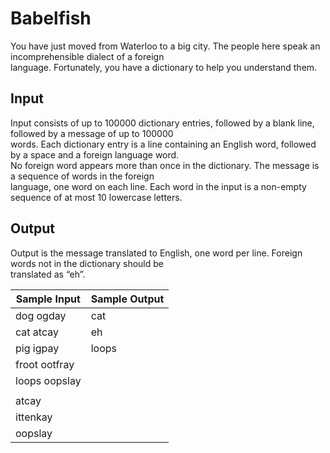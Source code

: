 # Babelfish

You have just moved from Waterloo to a big city. The people here speak an incomprehensible dialect of a foreign\
language. Fortunately, you have a dictionary to help you understand them.

## Input

Input consists of up to 100000 dictionary entries, followed by a blank line, followed by a message of up to 100000\
words. Each dictionary entry is a line containing an English word, followed by a space and a foreign language word.\
No foreign word appears more than once in the dictionary. The message is a sequence of words in the foreign\
language, one word on each line. Each word in the input is a non-empty sequence of at most 10 lowercase letters.

## Output

Output is the message translated to English, one word per line. Foreign words not in the dictionary should be\
translated as “eh”.

| Sample Input    | Sample Output |
| ---             | ---           |
| dog ogday       | cat           |
| cat atcay       | eh            |
| pig igpay       | loops         |
| froot ootfray   |               |
| loops oopslay   |               |
|                 |               |
| atcay           |               |
| ittenkay        |               |
| oopslay         |               |